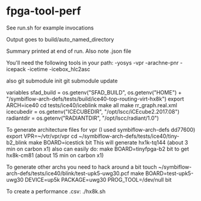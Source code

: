 # fpga-tool-perf

See run.sh for example invocations

Output goes to build/auto_named_directory

Summary printed at end of run. Also note .json file

You'll need the following tools in your path:
-yosys
-vpr
-arachne-pnr
-icepack
-icetime
-icebox_hlc2asc

also
git submodule init
git submodule update


variables
sfad_build = os.getenv("SFAD_BUILD", os.getenv("HOME") + "/symbiflow-arch-defs/tests/build/ice40-top-routing-virt-hx8k")
    export ARCH=ice40
    cd tests/ice40/iceblink
    make all
    make rr_graph.real.xml
icecubedir = os.getenv("ICECUBEDIR", "/opt/lscc/iCEcube2.2017.08")
radiantdir = os.getenv("RADIANTDIR", "/opt/lscc/radiant/1.0")


To generate architecture files for vpr
(I used symbiflow-arch-defs dd77600)
export VPR=~/vtr/vpr/vpr
cd ~/symbiflow-arch-defs/tests/ice40/tiny-b2_blink
make BOARD=icestick bit
This will generate hx1k-tq144 (about 3 min on carbon x1)
also can easily do:
make BOARD=tinyfpga-b2 bit
to get hx8k-cm81 (about 15 min on carbon x1)

To generate other archs you need to hack around a bit
touch ~/symbiflow-arch-defs/tests/ice40/blink/test-upk5-uwg30.pcf
make BOARD=test-upk5-uwg30 DEVICE=up5k PACKAGE=uwg30 PROG_TOOL=/dev/null bit

To create a performance .csv:
./hx8k.sh

